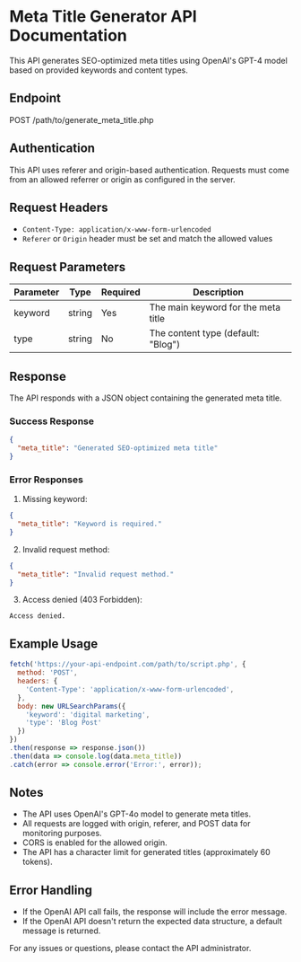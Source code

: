# Meta Title Generator API Documentation

This API generates SEO-optimized meta titles using OpenAI's GPT-4 model based on provided keywords and content types.

## Endpoint

POST /path/to/generate_meta_title.php

## Authentication

This API uses referer and origin-based authentication. Requests must come from an allowed referrer or origin as configured in the server.

## Request Headers

- `Content-Type: application/x-www-form-urlencoded`
- `Referer` or `Origin` header must be set and match the allowed values

## Request Parameters

| Parameter | Type   | Required | Description                                |
|-----------|--------|----------|--------------------------------------------|
| keyword   | string | Yes      | The main keyword for the meta title        |
| type      | string | No       | The content type (default: "Blog")         |

## Response

The API responds with a JSON object containing the generated meta title.

### Success Response

```json
{
  "meta_title": "Generated SEO-optimized meta title"
}
```

### Error Responses

1. Missing keyword:
```json
{
  "meta_title": "Keyword is required."
}
```

2. Invalid request method:
```json
{
  "meta_title": "Invalid request method."
}
```

3. Access denied (403 Forbidden):
```
Access denied.
```

## Example Usage

```javascript
fetch('https://your-api-endpoint.com/path/to/script.php', {
  method: 'POST',
  headers: {
    'Content-Type': 'application/x-www-form-urlencoded',
  },
  body: new URLSearchParams({
    'keyword': 'digital marketing',
    'type': 'Blog Post'
  })
})
.then(response => response.json())
.then(data => console.log(data.meta_title))
.catch(error => console.error('Error:', error));
```

## Notes

- The API uses OpenAI's GPT-4o model to generate meta titles.
- All requests are logged with origin, referer, and POST data for monitoring purposes.
- CORS is enabled for the allowed origin.
- The API has a character limit for generated titles (approximately 60 tokens).

## Error Handling

- If the OpenAI API call fails, the response will include the error message.
- If the OpenAI API doesn't return the expected data structure, a default message is returned.

For any issues or questions, please contact the API administrator.
